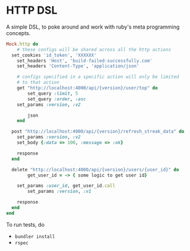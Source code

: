 # HTTP DSL

A simple DSL, to poke around and work with ruby's meta programming concepts.

```ruby
Mock.http do
	# these configs will be shared across all the http actions
  set_cookies 'id_token', 'XXXXXX'
	set_headers 'Host', 'build-failed-successfully.com'
	set_headers 'Content-Type', 'application/json'

	# configs specified in a specific action will only be limited
	# to that action
	get "http://localhost:4000/api/{version}/user/top" do
	 	set_query :limit, 5
		set_query :order, :asc
    set_params :version, :v2

		json
	end

  post "http://localhost:4000/api/{version}/refresh_streak_data" do
    set_params :version, :v2
    set_body {:data => 100, :message => :ok}

    response
  end

  delete "http://localhost:4000/api/{version}/users/{user_id}" do
		get_user_id = -> { some logic to get user id}

    set_params :user_id, get_user_id.call
		set_params :version, :v1

    response
  end
end
```

To run tests, do

- `bundler install`
- `rspec`
